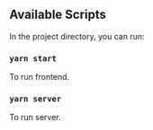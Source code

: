 

## Available Scripts

In the project directory, you can run:

### `yarn start`

To run frontend.

### `yarn server`

To run server.